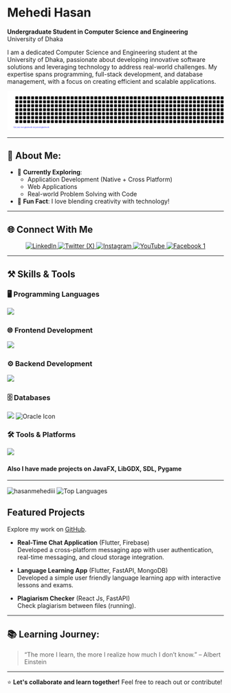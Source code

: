 # Mehedi Hasan

**Undergraduate Student in Computer Science and Engineering**  
University of Dhaka

I am a dedicated Computer Science and Engineering student at the University of Dhaka, passionate about developing innovative software solutions and leveraging technology to address real-world challenges. My expertise spans programming, full-stack development, and database management, with a focus on creating efficient and scalable applications.

<div align="center">
  <img src="gitartwork.svg" alt="Mehedi Hasan GitArt" />
</div>

---

## 🌱 About Me:

- 🔭 **Currently Exploring**:
  - Application Development (Native + Cross Platform)
  - Web Applications
  - Real-world Problem Solving with Code
- 🌟 **Fun Fact**: I love blending creativity with technology!

---

## 🌐 Connect With Me

<p align="center">
  <a href="https://www.linkedin.com/in/mehedi-hasan-146a77307/" target="_blank">
    <img src="https://img.shields.io/badge/LinkedIn-0077B5?style=for-the-badge&logo=linkedin&logoColor=white" alt="LinkedIn" />
  </a>
  <a href="https://x.com/MehediHasa47803" target="_blank">
    <img src="https://img.shields.io/badge/Twitter(X)-000000?style=for-the-badge&logo=x&logoColor=white" alt="Twitter (X)" />
  </a>
  <a href="https://instagram.com/meh._.edii" target="_blank">
    <img src="https://img.shields.io/badge/Instagram-E4405F?style=for-the-badge&logo=instagram&logoColor=white" alt="Instagram" />
  </a>
  <a href="https://www.youtube.com/@MHmeHeDi_22" target="_blank">
    <img src="https://img.shields.io/badge/YouTube-FF0000?style=for-the-badge&logo=youtube&logoColor=white" alt="YouTube" />
  </a>
  <a href="https://www.facebook.com/profile.php?id=100066649462473" target="_blank">
    <img src="https://img.shields.io/badge/Facebook-1877F2?style=for-the-badge&logo=facebook&logoColor=white" alt="Facebook 1" />
  </a>
</p>

---

## ⚒️ Skills & Tools

### 🖥️ Programming Languages
<p>
  <img src="https://skillicons.dev/icons?i=c,cpp,java,python,dart,kotlin,js" />
</p>

### 🌐 Frontend Development
<p>
  <img src="https://skillicons.dev/icons?i=html,css,tailwind,react,flutter" />
</p>

### ⚙️ Backend Development
<p>
  <img src="https://skillicons.dev/icons?i=fastapi,nodejs,django" />
</p>

### 🗄️ Databases
<p>
  <img src="https://skillicons.dev/icons?i=mongodb,mysql,postgres" />
  <img src="https://img.icons8.com/color/48/000000/oracle-logo.png" alt="Oracle Icon" />
</p>

### 🛠️ Tools & Platforms
<p>
  <img src="https://skillicons.dev/icons?i=linux,git,github" />
</p>

#### Also I have made projects on JavaFX, LibGDX, SDL, Pygame

---
<p>
  <img align="center" src="https://github-readme-stats.vercel.app/api?username=hasanmehediii&show_icons=true&locale=en&theme=dark" alt="hasanmehediii" />
  <img align="center" src="https://github-readme-stats.vercel.app/api/top-langs/?username=hasanmehediii&layout=compact&locale=en&theme=dark" alt="Top Languages" />
</p>

## Featured Projects

Explore my work on [GitHub](https://github.com/hasanmehediii?tab=repositories).

- **Real-Time Chat Application** (Flutter, Firebase)  
  Developed a cross-platform messaging app with user authentication, real-time messaging, and cloud storage integration.
  
- **Language Learning App** (Flutter, FastAPI, MongoDB)  
  Developed a simple user friendly language learning app with interactive lessons and exams.
  
- **Plagiarism Checker** (React Js, FastAPI)  
  Check plagiarism between files (running).

---

## 📚 Learning Journey:

> “The more I learn, the more I realize how much I don’t know.” – Albert Einstein  

---

⭐ **Let's collaborate and learn together!** Feel free to reach out or contribute!  
